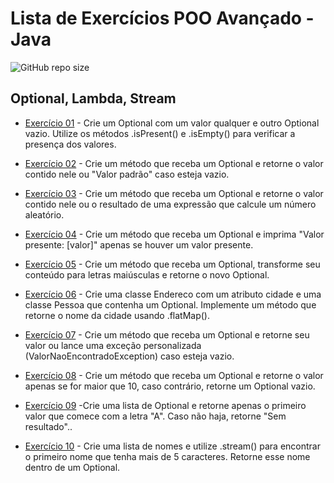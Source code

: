 # Lista de Exercícios POO Avançado - Java

![GitHub repo size](https://img.shields.io/github/repo-size/Lucas-Viesan/Exercicios-Java-Avancado)

## Optional, Lambda, Stream

- [Exercício 01](http://github.com/Lucas-Viesan/Exercicios-Java-Avancado/tree/main/Exercicio01/src) - Crie um Optional com um valor qualquer e outro Optional vazio. Utilize os métodos .isPresent() e .isEmpty() para verificar a presença dos valores.

- [Exercício 02](http://github.com/Lucas-Viesan/Exercicios-Java-Avancado/tree/main/Exercicio02/src) - Crie um método que receba um Optional<String> e retorne o valor contido nele ou "Valor padrão" caso esteja vazio.

- [Exercício 03](http://github.com/Lucas-Viesan/Exercicios-Java-Avancado/tree/main/Exercicio03/src) - Crie um método que receba um Optional<Integer> e retorne o valor contido nele ou o resultado de uma expressão que calcule um número aleatório.

- [Exercício 04](http://github.com/Lucas-Viesan/Exercicios-Java-Avancado/tree/main/Exercicio04/src) - Crie um método que receba um Optional<String> e imprima "Valor presente: [valor]" apenas se houver um valor presente.

- [Exercício 05](http://github.com/Lucas-Viesan/Exercicios-Java-Avancado/tree/main/Exercicio05/src) - Crie um método que receba um Optional<String>, transforme seu conteúdo para letras maiúsculas e retorne o novo Optional.

- [Exercício 06](http://github.com/Lucas-Viesan/Exercicios-Java-Avancado/tree/main/Exercicio06/src) - Crie uma classe Endereco com um atributo cidade e uma classe Pessoa que contenha um Optional<Endereco>. Implemente um método que retorne o nome da cidade usando .flatMap().

- [Exercício 07](hhttp://github.com/Lucas-Viesan/Exercicios-Java-Avancado/tree/main/Exercicio07/src) - Crie um método que receba um Optional<Double> e retorne seu valor ou lance uma exceção personalizada (ValorNaoEncontradoException) caso esteja vazio.

- [Exercício 08](http://github.com/Lucas-Viesan/Exercicios-Java-Avancado/tree/main/Exercicio08/src) - Crie um método que receba um Optional<Integer> e retorne o valor apenas se for maior que 10, caso contrário, retorne um Optional vazio.

- [Exercício 09](http://github.com/Lucas-Viesan/Exercicios-Java-Avancado/tree/main/Exercicio09/src) -Crie uma lista de Optional<String> e retorne apenas o primeiro valor que comece com a letra "A". Caso não haja, retorne "Sem resultado"..

- [Exercício 10](http://github.com/Lucas-Viesan/Exercicios-Java-Avancado/tree/main/Exercicio10/src) - Crie uma lista de nomes e utilize .stream() para encontrar o primeiro nome que tenha mais de 5 caracteres. Retorne esse nome dentro de um Optional.
